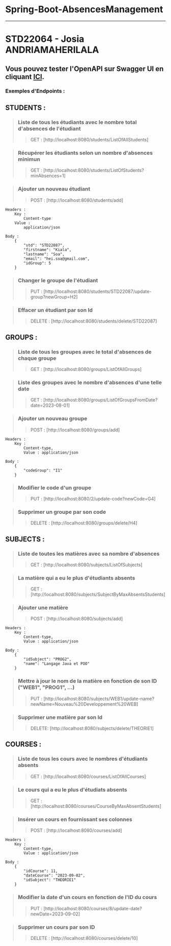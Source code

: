 # Spring-Boot-AbsencesManagement
---
# STD22064 - Josia ANDRIAMAHERILALA

## **Vous pouvez tester l'OpenAPI sur Swagger UI en cliquant [ICI](https://petstore.swagger.io/?url=https://raw.githubusercontent.com/josiaJj/Spring-Boot-AbsencesManagement/main/openAPI-AbsencesManagement.yaml).**

### Exemples d'Endpoints :

## STUDENTS : 

> ### Liste de tous les étudiants avec le nombre total d'absences de l'étudiant
>> GET : [http://localhost:8080/students/ListOfAllStudents]

> ### Récupérer les étudiants selon un nombre d'absences minimun
>> GET : [http://localhost:8080/students/ListOfStudents?minAbsences=1]

> ### Ajouter un nouveau étudiant
>> POST : [http://localhost:8080/students/add]

    Headers : 
        Key : 
            Content-type
        Value : 
            application/json

    Body : 
        {
            "std": "STD22087",
            "firstname": "Kiala",
            "lastname": "Soa",
            "email": "hei.soa@gmail.com",
            "idGroup": 5
        }

> ### Changer le groupe de l'étudiant
>> PUT : 
[http://localhost:8080/students/STD22087/update-group?newGroup=H2]

> ### Effacer un étudiant par son Id
>> DELETE :
[http://localhost:8080/students/delete/STD22087]


## GROUPS : 

> ### Liste de tous les groupes avec le total d'absences de chaque groupe
>> GET : 
    [http://localhost:8080/groups/ListOfAllGroups]

> ### Liste des groupes avec le nombre d'absences d'une telle date
>> GET :
    [http://localhost:8080/groups/ListOfGroupsFromDate?date=2023-08-01]

> ### Ajouter un nouveau groupe
>> POST : 
    [http://localhost:8080/groups/add]

    Headers : 
        Key : 
            Content-type, 
            Value : application/json

    Body : 
        {
            "codeGroup": "I1"
        }

> ### Modifier le code d'un groupe
>> PUT : 
    [http://localhost:8080/2/update-code?newCode=G4]

> ### Supprimer un groupe par son code
>> DELETE :
    [http://localhost:8080/groups/delete/H4]


## SUBJECTS : 
> ### Liste de toutes les matières avec sa nombre d'absences
>> GET : 
    [http://localhost:8080/subjects/ListOfSubjects]

> ### La matière qui a eu le plus d'étudiants absents
>> GET :
    [http://localhost:8080/subjects/SubjectByMaxAbsentsStudents]

> ### Ajouter une matière 
>> POST : 
    [http://localhost:8080/subjects/add] 
    
    Headers : 
        Key : 
            Content-type, 
            Value : application/json

    Body : 
        {
            "idSubject": "PROG2",
            "name": "Langage Java et POO" 
        }

> ### Mettre à jour le nom de la matière en fonction de son ID ("WEB1", "PROG1", ...)
>> PUT :
    [http://localhost:8080/subjects/WEB1/update-name?newName=Nouveau%20Developpement%20WEB]

> ### Supprimer une matière par son Id
>> DELETE:
    [http://localhost:8080/subjects/delete/THEORIE1]

## COURSES : 

> ### Liste de tous les cours avec le nombres d'étudiants absents
>> GET : 
    [http://localhost:8080/courses/ListOfAllCourses]

> ### Le cours qui a eu le plus d'étudiats absents
>> GET :
    [http://localhost:8080/courses/CourseByMaxAbsentStudents]

> ### Insérer un cours en fournissant ses colonnes
>>POST : 
    [http://localhost:8080/courses/add]

    Headers : 
        Key : 
            Content-type, 
            Value : application/json

    Body : 
        {
            "idCourse": 11,
            "dateCourse": "2023-09-02",
            "idSubject": "THEORIE1"
        }

> ### Modifier la date d'un cours en fonction de l'ID du cours
>> PUT :
    [http://localhost:8080/courses/8/update-date?newDate=2023-09-02]

> ### Supprimer un cours par son ID 
>> DELETE : 
    [http://localhost:8080/courses/delete/10]

